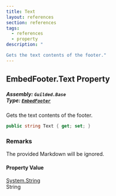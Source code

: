 ```yaml
---
title: Text
layout: references
section: references
tags:
  - references
  - property
description: "

Gets the text contents of the footer."
---
```


## EmbedFooter.Text Property
##### **Assembly:** `Guilded.Base`<br/>**Type:** [`EmbedFooter`](EmbedFooter 'Guilded.Base.Embeds.EmbedFooter')

Gets the text contents of the footer.

```csharp
public string Text { get; set; }
```

### Remarks
  
The provided Markdown will be ignored.

#### Property Value
[System.String](https://docs.microsoft.com/en-us/dotnet/api/System.String 'System.String')  
String